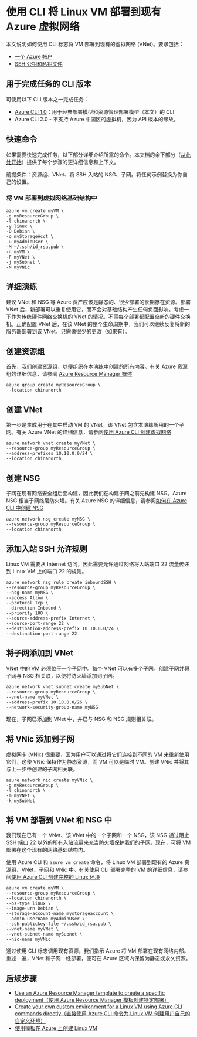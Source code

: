 <properties
    pageTitle="将 Linux VM 部署到现有网络 - Azure CLI | Azure"
    description="使用 CLI 将 Linux VM 部署到现有虚拟网络。"
    services="virtual-machines-linux"
    documentationcenter="virtual-machines"
    author="vlivech"
    manager="timlt"
    editor=""
    tags="azure-resource-manager" />
<tags
    ms.assetid=""
    ms.service="virtual-machines-linux"
    ms.workload="infrastructure"
    ms.tgt_pltfrm="vm-linux"
    ms.devlang="na"
    ms.topic="article"
    ms.date="12/05/2016"
    wacn.date="03/20/2017"
    ms.author="v-livech" />  


# 使用 CLI 将 Linux VM 部署到现有 Azure 虚拟网络

本文说明如何使用 CLI 标志将 VM 部署到现有的虚拟网络 (VNet)。要求包括：

- [一个 Azure 帐户](/pricing/1rmb-trial/)
- [SSH 公钥和私钥文件](/documentation/articles/virtual-machines-linux-mac-create-ssh-keys/)

## 用于完成任务的 CLI 版本
可使用以下 CLI 版本之一完成任务：

- [Azure CLI 1.0](#quick-commands)：用于经典部署模型和资源管理部署模型（本文）的 CLI
- Azure CLI 2.0 - 不支持 Azure 中国区的虚拟机，因为 API 版本的缘故。

## <a name="quick-commands"></a> 快速命令

如果需要快速完成任务，以下部分详细介绍所需的命令。本文档的余下部分（[从此处开始](/documentation/articles/virtual-machines-linux-deploy-linux-vm-into-existing-vnet-using-cli/#detailed-walkthrough)）提供了每个步骤的更详细信息和上下文。

前提条件：资源组、VNet、将 SSH 入站的 NSG、子网。将任何示例替换为你自己的设置。

### 将 VM 部署到虚拟网络基础结构中

    azure vm create myVM \
    -g myResourceGroup \
    -l chinanorth \
    -y linux \
    -Q Debian \
    -o myStorageAcct \
    -u myAdminUser \
    -M ~/.ssh/id_rsa.pub \
    -n myVM \
    -F myVNet \
    -j mySubnet \
    -N myVNic

## <a name="detailed-walkthrough"></a> 详细演练

建议 VNet 和 NSG 等 Azure 资产应该是静态的、很少部署的长期存在资源。部署 VNet 后，新部署可以重复使用它，而不会对基础结构产生任何负面影响。考虑一下作为传统硬件网络交换机的 VNet 的情况。不需每个部署都配置全新的硬件交换机。正确配置 VNet 后，在该 VNet 的整个生命周期中，我们可以继续反复将新的服务器部署到该 VNet，只需做很少的更改（如果有）。

## 创建资源组

首先，我们创建资源组，以便组织在本演练中创建的所有内容。有关 Azure 资源组的详细信息，请参阅 [Azure Resource Manager 概述](/documentation/articles/resource-group-overview/)

    azure group create myResourceGroup \
    --location chinanorth

## 创建 VNet

第一步是生成用于在其中启动 VM 的 VNet。该 VNet 包含本演练所用的一个子网。有关 Azure VNet 的详细信息，请参阅[使用 Azure CLI 创建虚拟网络](/documentation/articles/virtual-networks-create-vnet-arm-cli/)

    azure network vnet create myVNet \
    --resource-group myResourceGroup \
    --address-prefixes 10.10.0.0/24 \
    --location chinanorth

## 创建 NSG

子网在现有网络安全组后面构建，因此我们在构建子网之前先构建 NSG。Azure NSG 相当于网络层防火墙。有关 Azure NSG 的详细信息，请参阅[如何在 Azure CLI 中创建 NSG](/documentation/articles/virtual-networks-create-nsg-arm-cli/)

    azure network nsg create myNSG \
    --resource-group myResourceGroup \
    --location chinanorth

## 添加入站 SSH 允许规则

Linux VM 需要从 Internet 访问，因此需要允许通过网络将入站端口 22 流量传递到 Linux VM 上的端口 22 的规则。

    azure network nsg rule create inboundSSH \
    --resource-group myResourceGroup \
    --nsg-name myNSG \
    --access Allow \
    --protocol Tcp \
    --direction Inbound \
    --priority 100 \
    --source-address-prefix Internet \
    --source-port-range 22 \
    --destination-address-prefix 10.10.0.0/24 \
    --destination-port-range 22

## 将子网添加到 VNet

VNet 中的 VM 必须位于一个子网中。每个 VNet 可以有多个子网。创建子网并将子网与 NSG 相关联，以便将防火墙添加到子网。

    azure network vnet subnet create mySubNet \
    --resource-group myResourceGroup \
    --vnet-name myVNet \
    --address-prefix 10.10.0.0/26 \
    --network-security-group-name myNSG

现在，子网已添加到 VNet 中，并已与 NSG 和 NSG 规则相关联。

## 将 VNic 添加到子网

虚拟网卡 (VNic) 很重要，因为用户可以通过将它们连接到不同的 VM 来重新使用它们，这使 VNic 保持作为静态资源，而 VM 可以是临时 VM。创建 VNic 并将其与上一步中创建的子网相关联。

    azure network nic create myVNic \
    -g myResourceGroup \
    -l chinanorth \
    -m myVNet \
    -k mySubNet

## 将 VM 部署到 VNet 和 NSG 中

我们现在已有一个 VNet、该 VNet 中的一个子网和一个 NSG，该 NSG 通过阻止 SSH 端口 22 以外的所有入站流量来充当防火墙保护我们的子网。现在，可将 VM 部署在这个现有的网络基础结构内。

使用 Azure CLI 和 `azure vm create` 命令，将 Linux VM 部署到现有的 Azure 资源组、VNet、子网和 VNic 中。有关使用 CLI 部署完整的 VM 的详细信息，请参阅[使用 Azure CLI 创建完整的 Linux 环境](/documentation/articles/virtual-machines-linux-create-cli-complete/)

    azure vm create myVM \
    --resource-group myResourceGroup \
    --location chinanorth \
    --os-type linux \
    --image-urn Debian \
    --storage-account-name mystorageaccount \
    --admin-username myAdminUser \
    --ssh-publickey-file ~/.ssh/id_rsa.pub \
    --vnet-name myVNet \
    --vnet-subnet-name mySubnet \
    --nic-name myVNic

通过使用 CLI 标志调用现有资源，我们指示 Azure 将 VM 部署在现有网络内部。重述一遍，VNet 和子网一经部署，便可在 Azure 区域内保留为静态或永久资源。

## 后续步骤

* [Use an Azure Resource Manager template to create a specific deployment（使用 Azure Resource Manager 模板创建特定部署）](/documentation/articles/virtual-machines-linux-cli-deploy-templates/)
* [Create your own custom environment for a Linux VM using Azure CLI commands directly（直接使用 Azure CLI 命令为 Linux VM 创建用户自己的自定义环境）](/documentation/articles/virtual-machines-linux-create-cli-complete/)
* [使用模板在 Azure 上创建 Linux VM](/documentation/articles/virtual-machines-linux-create-ssh-secured-vm-from-template/)

<!---HONumber=Mooncake_0313_2017-->
<!--Update_Description: add information about CLI 2.0-->